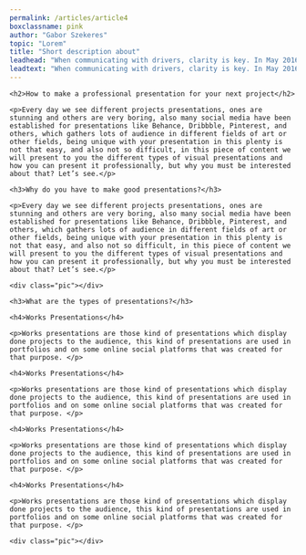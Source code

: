 ```yaml
---
permalink: /articles/article4
boxclassname: pink
author: "Gabor Szekeres"
topic: "Lorem"
title: "Short description about"
leadhead: "When communicating with drivers, clarity is key. In May 2016, several teams launched a united effort to design and engineer a new"
leadtext: "When communicating with drivers, clarity is key. In May 2016, several teams launched a united effort to design and engineer a new, comprehensive, extensible system: the trip alert framework, created to make sure our messages and alerts would be simple, reliable, and safe, every single time."
---
```


<div class="arttext">

    <h2>How to make a professional presentation for your next project</h2>

    <p>Every day we see different projects presentations, ones are stunning and others are very boring, also many social media have been established for presentations like Behance, Dribbble, Pinterest, and others, which gathers lots of audience in different fields of art or other fields, being unique with your presentation in this plenty is not that easy, and also not so difficult, in this piece of content we will present to you the different types of visual presentations and how you can present it professionally, but why you must be interested about that? Let’s see.</p>

    <h3>Why do you have to make good presentations?</h3>

    <p>Every day we see different projects presentations, ones are stunning and others are very boring, also many social media have been established for presentations like Behance, Dribbble, Pinterest, and others, which gathers lots of audience in different fields of art or other fields, being unique with your presentation in this plenty is not that easy, and also not so difficult, in this piece of content we will present to you the different types of visual presentations and how you can present it professionally, but why you must be interested about that? Let’s see.</p>

    <div class="pic"></div>

    <h3>What are the types of presentations?</h3>

    <h4>Works Presentations</h4>

    <p>Works presentations are those kind of presentations which display done projects to the audience, this kind of presentations are used in portfolios and on some online social platforms that was created for that purpose. </p>

    <h4>Works Presentations</h4>

    <p>Works presentations are those kind of presentations which display done projects to the audience, this kind of presentations are used in portfolios and on some online social platforms that was created for that purpose. </p>

    <h4>Works Presentations</h4>

    <p>Works presentations are those kind of presentations which display done projects to the audience, this kind of presentations are used in portfolios and on some online social platforms that was created for that purpose. </p>

    <h4>Works Presentations</h4>

    <p>Works presentations are those kind of presentations which display done projects to the audience, this kind of presentations are used in portfolios and on some online social platforms that was created for that purpose. </p>

    <div class="pic"></div>

</div>